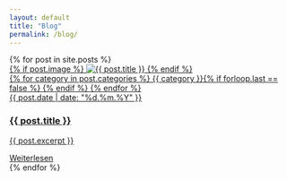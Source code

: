```yaml
---
layout: default
title: "Blog"
permalink: /blog/
---
```


<section>
    <div class="container-fluid">
        <div class="m-4">
            <div class="row d-flex align-items-strech flex-wrap">
                {% for post in site.posts %}
                    <div class="col-sm-4 mb-5">
                        <a href="{{ post.url | relative_url }}" class="text-decoration-none text-primary d-flex flex-column">
                            <div>
                                <div class="position-relative">
                                    {% if post.image %}
                                        <img src="{{ post.image | relative_url }}" alt="{{ post.title }}" class="preview-img w-100 z-0">
                                    {% endif %}
                                    <div class="start-0 bottom-0 p-2 position-absolute z-1">
                                        {% for category in post.categories %}
                                            <span class="badge bg-light text-primary fw-regular fw-normal fs-6">{{ category }}</span>{% if forloop.last == false %} {% endif %}
                                        {% endfor %}
                                    </div>
                                </div>
                                <div class="ps-2 pe-3">
                                    <span class="mt-4 d-block">{{ post.date | date: "%d.%m.%Y" }}</span>
                                    <h3 class="fs-4 fw-bold">{{ post.title }}</h3>
                                    <p class="text-dark">{{ post.excerpt }}</p>
                                </div>
                            </div>
                            <span class="text-decoration-underline ps-2 pe-3">Weiterlesen</span>
                        </a>
                    </div>
                {% endfor %}
            </div>
        </div>
    </div>
</section>